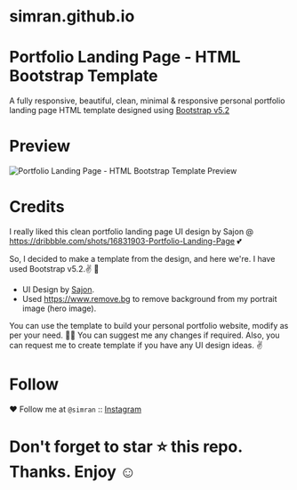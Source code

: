 # simran.github.io

# Portfolio Landing Page - HTML Bootstrap Template

A fully responsive, beautiful, clean, minimal &amp; responsive personal portfolio landing page HTML template designed using <a href="https://getbootstrap.com/docs/5.2/getting-started/download/">Bootstrap v5.2</a>

# Preview

<img alt="Portfolio Landing Page - HTML Bootstrap Template Preview" src="https://raw.githubusercontent.com/omishah/portfolio-landing-page-html-bootstrap-template/main/screenshot.png?raw=true" />


# Credits

I really liked this clean portfolio landing page UI design by Sajon @ https://dribbble.com/shots/16831903-Portfolio-Landing-Page 💕

So, I decided to make a template from the design, and here we're. I have used Bootstrap v5.2.✌️ 👏

- UI Design by <a href="https://dribbble.com/shots/16831903-Portfolio-Landing-Page">Sajon</a>.
- Used https://www.remove.bg to remove background from my portrait image (hero image).

You can use the template to build your personal portfolio website, modify as per your need. 🎉🥳
You can suggest me any changes if required. Also, you can request me to create template if you have any UI design ideas. ✌️

# Follow

❤️ Follow me at ``@simran`` :: <a target="_blank" href="https://www.linkedin.com/in/simran-thakur-4146b1274?lipi=urn%3Ali%3Apage%3Ad_flagship3_profile_view_base_contact_details%3B%2FfvssfAxRJWQEwqqvTVh3A%3D%3D">Instagram</a>
# Don't forget to star ⭐ this repo. Thanks. Enjoy ☺️ 

